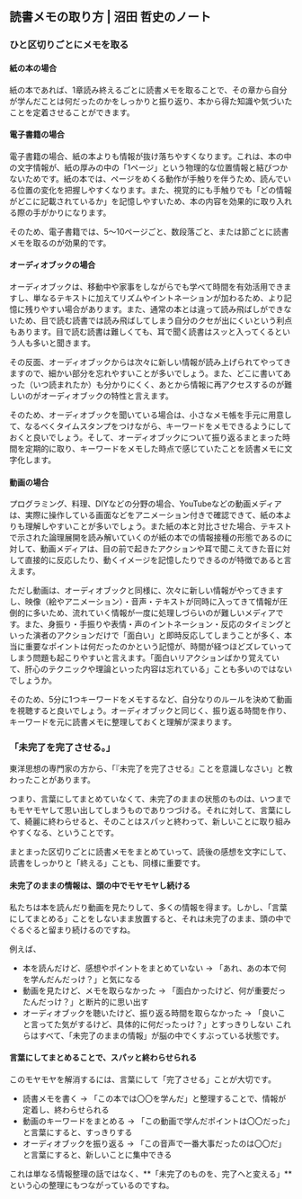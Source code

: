 <link href="https://satoshi-numata.github.io/notes/custom.css" rel="stylesheet">
<link href="https://use.fontawesome.com/releases/v6.7.2/css/all.css" rel="stylesheet">

## 読書メモの取り方 | 沼田 哲史のノート


### ひと区切りごとにメモを取る

#### 紙の本の場合

紙の本であれば、1章読み終えるごとに読書メモを取ることで、その章から自分が学んだことは何だったのかをしっかりと振り返り、本から得た知識や気づいたことを定着させることができます。


#### 電子書籍の場合

電子書籍の場合、紙の本よりも情報が抜け落ちやすくなります。これは、本の中の文字情報が、紙の厚みの中の「1ページ」という物理的な位置情報と結びつかないためです。紙の本では、ページをめくる動作が手触りを伴うため、読んでいる位置の変化を把握しやすくなります。また、視覚的にも手触りでも「どの情報がどこに記載されているか」を記憶しやすいため、本の内容を効果的に取り入れる際の手がかりになります。

そのため、電子書籍では、5〜10ページごと、数段落ごと、または節ごとに読書メモを取るのが効果的です。


#### オーディオブックの場合

オーディオブックは、移動中や家事をしながらでも学べて時間を有効活用できますし、単なるテキストに加えてリズムやイントネーションが加わるため、より記憶に残りやすい場合があります。また、通常の本とは違って読み飛ばしができないため、目で読む読書では読み飛ばしてしまう自分のクセが出にくいという利点もあります。目で読む読書は難しくても、耳で聞く読書はスッと入ってくるという人も多いと聞きます。

その反面、オーディオブックからは次々に新しい情報が読み上げられてやってきますので、細かい部分を忘れやすいことが多いでしょう。また、どこに書いてあった（いつ読まれたか）も分かりにくく、あとから情報に再アクセスするのが難しいのがオーディオブックの特性と言えます。

そのため、オーディオブックを聞いている場合は、小さなメモ帳を手元に用意して、なるべくタイムスタンプをつけながら、キーワードをメモできるようにしておくと良いでしょう。そして、オーディオブックについて振り返るまとまった時間を定期的に取り、キーワードをメモした時点で感じていたことを読書メモに文字化します。


#### 動画の場合

プログラミング、料理、DIYなどの分野の場合、YouTubeなどの動画メディアは、実際に操作している画面などをアニメーション付きで確認できて、紙の本よりも理解しやすいことが多いでしょう。また紙の本と対比させた場合、テキストで示された論理展開を読み解いていくのが紙の本での情報接種の形態であるのに対して、動画メディアは、目の前で起きたアクションや耳で聞こえてきた音に対して直接的に反応したり、動くイメージを記憶したりできるのが特徴であると言えます。

ただし動画は、オーディオブックと同様に、次々に新しい情報がやってきますし、映像（絵やアニメーション）・音声・テキストが同時に入ってきて情報が圧倒的に多いため、流れていく情報が一度に処理しづらいのが難しいメディアです。また、身振り・手振りや表情・声のイントネーション・反応のタイミングといった演者のアクションだけで「面白い」と即時反応してしまうことが多く、本当に重要なポイントは何だったのかという記憶が、時間が経つほどズレていってしまう問題も起こりやすいと言えます。「面白いリアクションばかり覚えていて、肝心のテクニックや理論といった内容は忘れている」ことも多いのではないでしょうか。

そのため、5分に1つキーワードをメモするなど、自分なりのルールを決めて動画を視聴すると良いでしょう。オーディオブックと同じく、振り返る時間を作り、キーワードを元に読書メモに整理しておくと理解が深まります。


### 「未完了を完了させる。」

東洋思想の専門家の方から、「『未完了を完了させる』ことを意識しなさい」と教わったことがあります。

つまり、言葉にしてまとめていなくて、未完了のままの状態のものは、いつまでもモヤモヤして思い出してしまうものでありつづける。それに対して、言葉にして、綺麗に終わらせると、そのことはスパッと終わって、新しいことに取り組みやすくなる、ということです。

まとまった区切りごとに読書メモをまとめていって、読後の感想を文字にして、読書をしっかりと「終える」ことも、同様に重要です。


#### 未完了のままの情報は、頭の中でモヤモヤし続ける

私たちは本を読んだり動画を見たりして、多くの情報を得ます。しかし、「言葉にしてまとめる」ことをしないまま放置すると、それは未完了のまま、頭の中でぐるぐると留まり続けるのですね。

例えば、
- 本を読んだけど、感想やポイントをまとめていない → 「あれ、あの本で何を学んだんだっけ？」と気になる
- 動画を見たけど、メモを取らなかった → 「面白かったけど、何が重要だったんだっけ？」と断片的に思い出す
- オーディオブックを聴いたけど、振り返る時間を取らなかった → 「良いこと言ってた気がするけど、具体的に何だったっけ？」とすっきりしない
これらはすべて、「未完了のままの情報」が脳の中でくすぶっている状態です。


#### 言葉にしてまとめることで、スパッと終わらせられる

このモヤモヤを解消するには、言葉にして「完了させる」ことが大切です。

- 読書メモを書く → 「この本では〇〇を学んだ」と整理することで、情報が定着し、終わらせられる
- 動画のキーワードをまとめる → 「この動画で学んだポイントは〇〇だった」と言葉にすると、すっきりする
- オーディオブックを振り返る → 「この音声で一番大事だったのは〇〇だ」と言葉にすると、新しいことに集中できる

これは単なる情報整理の話ではなく、**「未完了のものを、完了へと変える」**という心の整理にもつながっているのですね。



